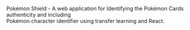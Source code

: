 Pokémon Shield - A web application for Identifying 
the Pokémon Cards authenticity and including  
Pokémon character identifier using transfer 
learning and React.
